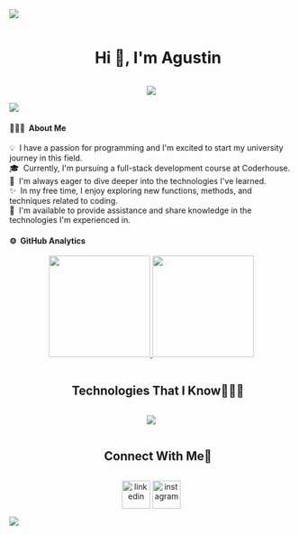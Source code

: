 <img src="https://user-images.githubusercontent.com/73097560/115834477-dbab4500-a447-11eb-908a-139a6edaec5c.gif">


<div id="user-content-toc">
  <ul align="center">
    <summary><h1 style="display: inline-block">Hi 👋, I'm Agustin</h1></summary>
  </ul>
</div>

<p align="center">
  <a href="https://github.com/AgustinGonzalez1"><img src="https://readme-typing-svg.herokuapp.com?font=Time+New+Roman&color=cyan&size=25&center=true&vCenter=true&width=600&height=100&lines=Web+developer;Full+Stack+MERN;MongoDB;ExpressJS;ReactJS;NodeJS"></a>
</p>

<img src="https://user-images.githubusercontent.com/73097560/115834477-dbab4500-a447-11eb-908a-139a6edaec5c.gif">

#### 👨🏻‍💻 &nbsp;About Me

💡 &nbsp;I have a passion for programming and I'm excited to start my university journey in this field.\
🎓 &nbsp;Currently, I'm pursuing a full-stack development course at Coderhouse.\
🌱 &nbsp;I'm always eager to dive deeper into the technologies I've learned.\
✨ &nbsp;In my free time, I enjoy exploring new functions, methods, and techniques related to coding.\
💬 &nbsp;I'm available to provide assistance and share knowledge in the technologies I'm experienced in.

#### ⚙️ &nbsp;GitHub Analytics

<p align="center">
<a href="https://github.com/AgustinGonzalez1">
  <img height="180em" src="https://github-readme-stats-eight-theta.vercel.app/api?username=AgustinGonzalez1&show_icons=true&theme=algolia&include_all_commits=true&count_private=true"/>
  <img height="180em" src="https://github-readme-stats-eight-theta.vercel.app/api/top-langs/?username=AgustinGonzalez1&layout=compact&langs_count=8&theme=algolia"/>
</a>
</p>

<div id="user-content-toc">
  <ul align="center">
    <summary><h2 style="display: inline-block">Technologies That I Know👨🏻‍💻</h2></summary>
  </ul>
</div>
<!--tech stack icons-->
<p align="center">
  <a href="https://skillicons.dev">
    <img src="https://skillicons.dev/icons?i=html,css,bootstrap,tailwind,sass,git,javascript,firebase,react,figma,ts,vscode,postman,nodejs,mongodb,expressjs,netlify,vite&perline=9" />
  </a>
</p>

<div id="user-content-toc">
  <ul align="center">
    <summary><h2 style="display: inline-block">Connect With Me🤝</h2></summary>
  </ul>
</div>

<!--icons and links-->
<p align="center">
<a href="https://www.linkedin.com/in/ricardoagustingonzalez/" target="_blank"><img align="center" src="https://user-images.githubusercontent.com/88904952/234979284-68c11d7f-1acc-4f0c-ac78-044e1037d7b0.png" alt="linkedin" height="50" width="50" /></a>
<a href="https://www.instagram.com/agus.devv/" target="_blank"><img align="center" src="https://user-images.githubusercontent.com/88904952/234981169-2dd1e58f-4b7e-468c-8213-034ba62156c3.png" alt="instagram" height="50" width="50" /></a>
</p>

<img src="https://user-images.githubusercontent.com/73097560/115834477-dbab4500-a447-11eb-908a-139a6edaec5c.gif">
